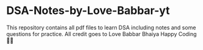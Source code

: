 # DSA-Notes-by-Love-Babbar-yt
This repository contains all pdf files to learn DSA including notes and some questions for practice.
All credit goes to Love Babbar Bhaiya
Happy Coding 🧑‍💻
